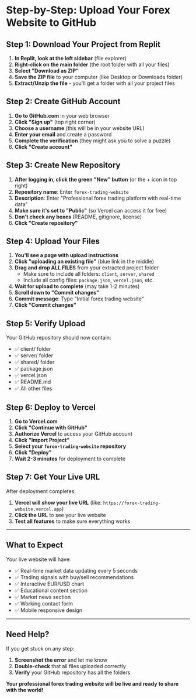 # Step-by-Step: Upload Your Forex Website to GitHub

## Step 1: Download Your Project from Replit

1. **In Replit, look at the left sidebar** (file explorer)
2. **Right-click on the main folder** (the root folder with all your files)
3. **Select "Download as ZIP"**
4. **Save the ZIP file** to your computer (like Desktop or Downloads folder)
5. **Extract/Unzip the file** - you'll get a folder with all your project files

## Step 2: Create GitHub Account

1. **Go to GitHub.com** in your web browser
2. **Click "Sign up"** (top right corner)
3. **Choose a username** (this will be in your website URL)
4. **Enter your email** and create a password
5. **Complete the verification** (they might ask you to solve a puzzle)
6. **Click "Create account"**

## Step 3: Create New Repository

1. **After logging in, click the green "New" button** (or the + icon in top right)
2. **Repository name**: Enter `forex-trading-website`
3. **Description**: Enter "Professional forex trading platform with real-time data"
4. **Make sure it's set to "Public"** (so Vercel can access it for free)
5. **Don't check any boxes** (README, gitignore, license)
6. **Click "Create repository"**

## Step 4: Upload Your Files

1. **You'll see a page with upload instructions**
2. **Click "uploading an existing file"** (blue link in the middle)
3. **Drag and drop ALL FILES** from your extracted project folder
   - Make sure to include all folders: `client`, `server`, `shared`
   - Include all config files: `package.json`, `vercel.json`, etc.
4. **Wait for upload to complete** (may take 1-2 minutes)
5. **Scroll down to "Commit changes"**
6. **Commit message**: Type "Initial forex trading website"
7. **Click "Commit changes"**

## Step 5: Verify Upload

Your GitHub repository should now contain:
- ✅ client/ folder
- ✅ server/ folder  
- ✅ shared/ folder
- ✅ package.json
- ✅ vercel.json
- ✅ README.md
- ✅ All other files

## Step 6: Deploy to Vercel

1. **Go to Vercel.com**
2. **Click "Continue with GitHub"**
3. **Authorize Vercel** to access your GitHub account
4. **Click "Import Project"**
5. **Select your `forex-trading-website` repository**
6. **Click "Deploy"**
7. **Wait 2-3 minutes** for deployment to complete

## Step 7: Get Your Live URL

After deployment completes:
1. **Vercel will show your live URL** (like: `https://forex-trading-website.vercel.app`)
2. **Click the URL** to see your live website
3. **Test all features** to make sure everything works

---

## What to Expect

Your live website will have:
- ✅ Real-time market data updating every 5 seconds
- ✅ Trading signals with buy/sell recommendations
- ✅ Interactive EUR/USD chart
- ✅ Educational content section
- ✅ Market news section
- ✅ Working contact form
- ✅ Mobile responsive design

---

## Need Help?

If you get stuck on any step:
1. **Screenshot the error** and let me know
2. **Double-check** that all files uploaded correctly
3. **Verify** your GitHub repository has all the folders

**Your professional forex trading website will be live and ready to share with the world!**
